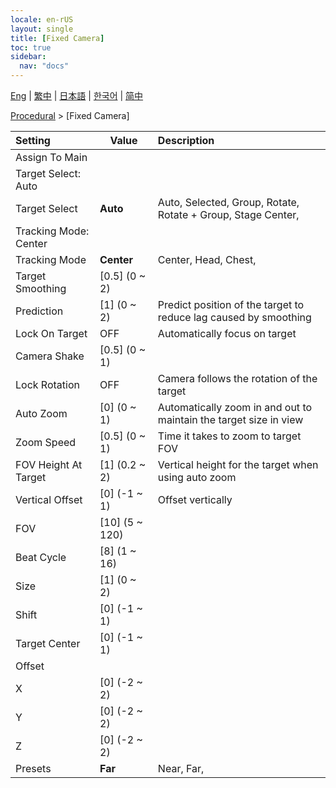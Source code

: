 ```yaml
---
locale: en-rUS
layout: single
title: [Fixed Camera]
toc: true
sidebar:
  nav: "docs"
---
```

[Eng](/dancexr/menu/2025.4/motion/fixed_camera) | [繁中](/tw/dancexr/menu/2025.4/motion/fixed_camera) | [日本語](/jp/dancexr/menu/2025.4/motion/fixed_camera) | [한국어](/kr/dancexr/menu/2025.4/motion/fixed_camera) | [简中](/zh/dancexr/menu/2025.4/motion/fixed_camera)

[Procedural](../menu#Procedural) > [Fixed Camera]



| Setting | Value | Description |
| :--- | --- | :--- |
| Assign To Main || 
| Target Select: Auto || 
| Target Select | **Auto** | Auto, Selected, Group, Rotate, Rotate + Group, Stage Center,  |
| Tracking Mode: Center || 
| Tracking Mode | **Center** | Center, Head, Chest,  |
| Target Smoothing | [0.5] (0 ~ 2) | 
| Prediction | [1] (0 ~ 2) | Predict position of the target to reduce lag caused by smoothing
| Lock On Target | OFF | Automatically focus on target
| Camera Shake | [0.5] (0 ~ 1) | 
| Lock Rotation | OFF | Camera follows the rotation of the target
| Auto Zoom | [0] (0 ~ 1) | Automatically zoom in and out to maintain the target size in view
| Zoom Speed | [0.5] (0 ~ 1) | Time it takes to zoom to target FOV
| FOV Height At Target | [1] (0.2 ~ 2) | Vertical height for the target when using auto zoom
| Vertical Offset | [0] (-1 ~ 1) | Offset vertically
| FOV | [10] (5 ~ 120) | 
| Beat Cycle | [8] (1 ~ 16) | 
| Size | [1] (0 ~ 2) | 
| Shift | [0] (-1 ~ 1) | 
| Target Center | [0] (-1 ~ 1) | 
| Offset || 
| X | [0] (-2 ~ 2) | 
| Y | [0] (-2 ~ 2) | 
| Z | [0] (-2 ~ 2) | 
| Presets | **Far** | Near, Far,  |
